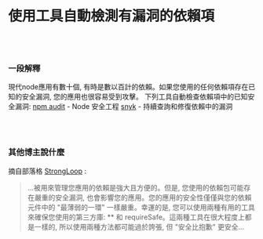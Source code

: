 # 使用工具自動檢測有漏洞的依賴項

<br/><br/>

### 一段解釋

現代node應用有數十個, 有時是數以百計的依賴。如果您使用的任何依賴項存在已知的安全漏洞, 您的應用也很容易受到攻擊。
下列工具自動檢查依賴項中的已知安全漏洞:
[npm audit](https://docs.npmjs.com/cli/audit) - Node 安全工程
[snyk](https://snyk.io/) - 持續查詢和修復依賴中的漏洞

<br/><br/>

### 其他博主說什麼
摘自部落格 [StrongLoop](https://strongloop.com/strongblog/best-practices-for-express-in-production-part-one-security/) :

> ...被用來管理您應用的依賴是強大且方便的。但是, 您使用的依賴包可能存在嚴重的安全漏洞, 也會影響您的應用。您的應用的安全性僅僅與您的依賴元件中的 "最薄弱的一環" 一樣嚴重。幸運的是, 您可以使用兩種有用的工具來確保您使用的第三方庫: ** 和 requireSafe。這兩種工具在很大程度上都是一樣的, 所以使用兩種方法都可能過於誇張, 但 "安全比抱歉" 更安全...
